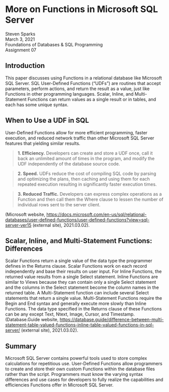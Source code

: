 # More on Functions in Microsoft SQL Server

Steven Sparks  
March 3, 2021  
Foundations of Databases & SQL Programming  
Assignment 07  

## Introduction
This paper discusses using Functions in a relational database like Microsoft SQL Server.  SQL User-Defined Functions (“UDFs”) are routines that accept parameters, perform actions, and return the result as a value, just like Functions in other programming languages.  Scalar, Inline, and Multi-Statement Functions can return values as a single result or in tables, and each has some unique syntax.  

## When to Use a UDF in SQL
User-Defined Functions allow for more efficient programming, faster execution, and reduced network traffic than other Microsoft SQL Server features that yielding similar results.  
  
>**1.	Efficiency.**  Developers can create and store a UDF once, call it back an unlimited amount of times in the program, and modify the UDF independently of the database source code.  
  
>**2.	Speed.**  UDFs reduce the cost of compiling SQL code by parsing and optimizing the plans, then caching and using them for each repeated execution resulting in significantly faster execution times.  
  
>**3.	Reduced Traffic.**  Developers can express complex operations as a Function and then call them the Where clause to lessen the number of individual rows sent to the server client.  
  
(Microsoft website, <https://docs.microsoft.com/en-us/sql/relational-databases/user-defined-functions/user-defined-functions?view=sql-server-ver15> (external site), 2021.03.02).
  
## Scalar, Inline, and Multi-Statement Functions: Differences  
Scalar Functions return a single value of the data type the programmer defines in the Returns clause.  Scalar Functions work on each record independently and base their results on user input.  For Inline Functions, the returned value results from a single Select statement.  Inline Functions are similar to Views because they can contain only a single Select statement and the columns in the Select statement become the column names in the returned table.  A Multi-Statement function can include several Select statements that return a single value.  Multi-Statement Functions require the Begin and End syntax and generally execute more slowly than Inline Functions.  The data type specified in the Returns clause of these Functions can be any except Text, Ntext, Image, Cursor, and Timestamp. (Database.Guide website, <https://database.guide/difference-between-multi-statement-table-valued-functions-inline-table-valued-functions-in-sql-server/> (external site), 2021.03.02).  
  
## Summary
Microsoft SQL Server contains powerful tools used to store complex calculations for repetitious use.  User-Defined Functions allow programmers to create and store their own custom Functions within the database files rather than the script.  Programmers must know the varying syntax differences and use cases for developers to fully realize the capabilities and efficiencies Functions offer in Microsoft SQL Server.  
